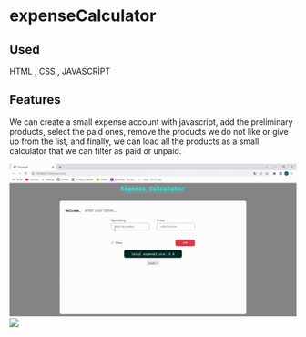 <h1>expenseCalculator</h1>

<h2>Used</h2>

HTML , CSS , JAVASCRİPT

<h2>Features</h2>

We can create a small expense account with javascript, add the preliminary products, select the paid ones, remove the products we do not like or give up from the list, and finally, we can load all the products as a small calculator that we can filter as paid or unpaid.

![](expensive.gif)
![](exp-code.gif)
